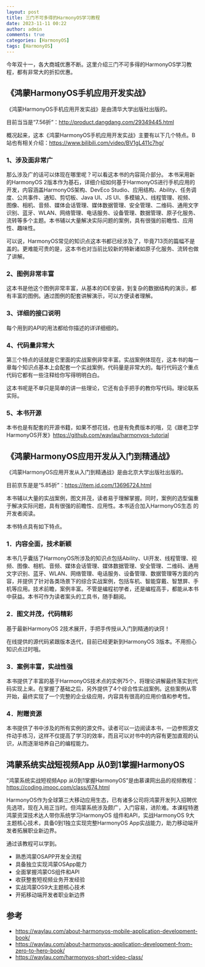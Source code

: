 ```yaml
---
layout: post
title: 三门不可多得的HarmonyOS学习教程
date: 2023-11-11 00:22
author: admin
comments: true
categories: [HarmonyOS]
tags: [HarmonyOS]
---
```


今年双十一，各大商城优惠不断。这里介绍三门不可多得的HarmonyOS学习教程，都有非常大的折扣优惠。

<!-- more -->



## 《鸿蒙HarmonyOS手机应用开发实战》

《鸿蒙HarmonyOS手机应用开发实战》是由清华大学出版社出版的。

目前当当是“7.56折”：<http://product.dangdang.com/29349445.html>


概况起来，这本《鸿蒙HarmonyOS手机应用开发实战》主要有以下几个特点。B站也有相关介绍：<https://www.bilibili.com/video/BV1gL411c7hg/>

### 1、涉及面非常广

那么涉及广的话可以体现在哪里呢？可以看这本书的内容简介部分。 本书采用新的HarmonyOS 2版本作为基石，详细介绍如何基于HarmonyOS进行手机应用的开发，内容涵盖HarmonyOS架构、DevEco Studio、应用结构、Ability、任务调度、公共事件、通知、剪切板、Java UI、JS UI、多模输入、线程管理、视频、图像、相机、音频、媒体会话管理、媒体数据管理、安全管理、二维码、通用文字识别、蓝牙、WLAN、网络管理、电话服务、设备管理、数据管理、原子化服务、流转等多个主题。本书辅以大量解决实际问题的案例，具有很强的前瞻性、应用性、趣味性。

可以说，HarmonyOS常见的知识点这本书都已经涉及了，毕竟713页的篇幅不是盖的。更难能可贵的是，这本书也对当前比较新的特新诸如原子化服务、流转也做了讲解。

### 2、图例非常丰富

这本书是他这个图例非常丰富，从基本的IDE安装，到复杂的数据结构的演示，都有丰富的图例。通过图例的配套讲解演示，可以方便读者理解。



### 3、详细的接口说明

每个用到的API的用法都给你描述的详详细细的。

### 4、代码量非常大

第三个特点的话就是它里面的实战案例非常丰富。实战案例体现在，这本书的每一章每个知识点基本上会配套一个实战案例，代码量是非常大的。每行代码这个重点代码它都有一些注释给你写得明明白白。



这本书呢是不单只是简单的讲一些理论，它还有会手把手的教你写代码。理论联系实际。

### 5、本书开源

本书也是有配套的开源书籍，如果不想花钱，也是有免费版本的哦，见《跟老卫学HarmonyOS开发》<https://github.com/waylau/harmonyos-tutorial>


## 《鸿蒙HarmonyOS应用开发从入门到精通战》

《鸿蒙HarmonyOS应用开发从入门到精通战》是由北京大学出版社出版的。


目前京东是是“5.85折”：<https://item.jd.com/13696724.html> 


本书辅以大量的实战案例，图文并茂，读者易于理解掌握。同时，案例的选型偏重于解决实际问题，具有很强的前瞻性、应用性。本书适合加入HarmonyOS生态 的开发者阅读。

本书特点具有如下特点。


### 1．内容全面，技术新颖

本书几乎囊括了HarmonyOS所涉及的知识点包括Ability、UI开发、线程管理、视频、图像、相机、音频、媒体会话管理、媒体数据管理、安全管理、二维码、通用文字识别、蓝牙、WLAN、网络管理、电话服务、设备管理、数据管理等方面的内容，并提供了针对各类场景下的综合实战案例，包括车机、智能穿戴、智慧屏、手机等应用。技术前瞻，案例丰富。不管是编程初学者，还是编程高手，都能从本书中获益。本书可作为读者案头的工具书，随手翻阅。

### 2．图文并茂，代码精彩

基于最新HarmonyOS 2技术展开，手把手传授从入门到精通的诀窍！

在线提供的源代码紧跟版本迭代，目前已经更新到HarmonyOS 3版本。不用担心知识点过时哦。

### 3．案例丰富，实战性强

本书提供了丰富的基于HarmonyOS技术点的实例75个，将理论讲解最终落实到代码实现上来。在掌握了基础之后，另外提供了4个综合性实战案例。这些案例从零开始，最终实现了一个完整的企业级应用，内容具有很高的应用价值和参考性。

### 4．附赠资源

本书提供了书中涉及的所有实例的源文件。读者可以一边阅读本书，一边参照源文件动手练习，这样不仅提高了学习的效率，而且可以对书中的内容有更加直观的认识，从而逐渐培养自己的编程能力。


## 鸿蒙系统实战短视频App 从0到1掌握HarmonyOS



“鸿蒙系统实战短视频App 从0到1掌握HarmonyOS”是由慕课网出品的视频教程：<https://coding.imooc.com/class/674.html>

HarmonyOS作为全球第三大移动应用生态，已有诸多公司将鸿蒙开发列入招聘优先选项，现在入局正当时。但鸿蒙系统涉及颇广，入门容易，进阶难。本课程特邀鸿蒙资深技术达人带你系统学习HarmonyOS 组件和API，实战HarmonyOS 9大主题核心技术，具备0到1独立实现完整HarmonyOS App实战能力，助力移动端开发者拓展职业新边界。

通过该教程可以学到。


* 熟悉鸿蒙OSAPP开发全流程
* 具备独立实现鸿蒙OSApp能力
* 全面掌握鸿蒙OS组件和API
* 收获整套短视频业务开发经验
* 实战鸿蒙OS9大主题核心技术
* 开拓移动端开发者职业新边界

## 参考


* <https://waylau.com/about-harmonyos-mobile-application-development-book/>
* <https://waylau.com/about-harmonyos-application-development-from-zero-to-hero-book/>
* <https://waylau.com/harmonyos-short-video-class/>